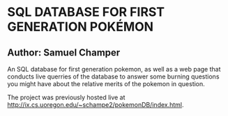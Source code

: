 # SQL DATABASE FOR FIRST GENERATION POKÉMON

## Author: Samuel Champer

An SQL database for first generation pokemon, as well as a web page that conducts live querries of the database to answer some burning questions you might have about the relative merits of the pokemon in question.

The project was previously hosted live at http://ix.cs.uoregon.edu/~schampe2/pokemonDB/index.html.
